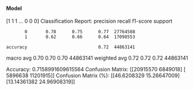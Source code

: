 #### Model
[1 1 1 ... 0 0 0]
Classification Report:
              precision    recall  f1-score   support

           0       0.78      0.75      0.77  27764588
           1       0.62      0.66      0.64  17098553

    accuracy                           0.72  44863141
   macro avg       0.70      0.70      0.70  44863141
weighted avg       0.72      0.72      0.72  44863141

Accuracy: 0.7158991609615564
Confusion Matrix:
[[20915570  6849018]
 [ 5896638 11201915]]
Confusion Matrix (%):
[[46.6208329  15.26647009]
 [13.14361382 24.96908319]]

